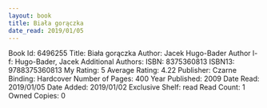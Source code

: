 ```yaml
---
layout: book
title: Biała gorączka
date_read: 2019/01/05
---
```


Book Id: 6496255
Title: Biała gorączka
Author: Jacek Hugo-Bader
Author l-f: Hugo-Bader, Jacek
Additional Authors: 
ISBN: 8375360813
ISBN13: 9788375360813
My Rating: 5
Average Rating: 4.22
Publisher: Czarne
Binding: Hardcover
Number of Pages: 400
Year Published: 2009
Date Read: 2019/01/05
Date Added: 2019/01/02
Exclusive Shelf: read
Read Count: 1
Owned Copies: 0

